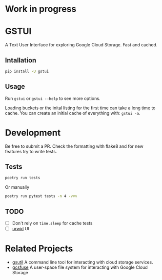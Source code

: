# Work in progress

# GSTUI

A Text User Interface for exploring Google Cloud Storage. Fast and cached.

## Intallation

```sh
pip install -U gstui
```

## Usage

Run `gstui` or `gstui --help` to see more options.

Loading buckets or the inital listing for the first time can take a long time to cache. You can create an initial cache of everything with: `gstui -a`.

# Development

Be free to submit a PR. Check the formatting with flake8 and for new features try to write tests.

## Tests


```sh
poetry run tests
```

Or manually

```sh
poetry run pytest tests -n 4 -vvv
```

## TODO

- [ ] Don't rely on `time.sleep` for cache tests
- [ ] [urwid](https://github.com/urwid/urwid) UI

# Related Projects

* [gsutil](https://github.com/GoogleCloudPlatform/gsutil) A command line tool for interacting with cloud storage services. 
* [gcsfuse](https://github.com/GoogleCloudPlatform/gcsfuse) A user-space file system for interacting with Google Cloud Storage 
